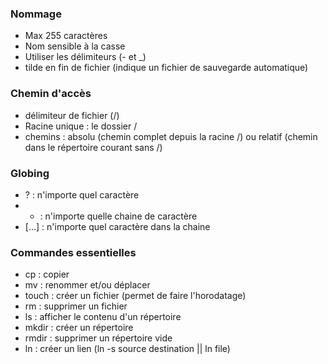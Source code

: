 ### Nommage
- Max 255 caractères
- Nom sensible à la casse
- Utiliser les délimiteurs (- et _)
- tilde en fin de fichier (indique un fichier de sauvegarde automatique)

### Chemin d'accès
- délimiteur de fichier (/)
- Racine unique : le dossier /
- chemins : absolu (chemin complet depuis la racine /) ou relatif (chemin dans le répertoire courant sans /)

### Globing
- ? : n'importe quel caractère 
- * : n'importe quelle chaine de caractère 
- [...] : n'importe quel caractère dans la chaine

### Commandes essentielles
- cp : copier 
- mv : renommer et/ou déplacer 
- touch : créer un fichier (permet de faire l'horodatage)
- rm : supprimer un fichier
- ls : afficher le contenu d'un répertoire
- mkdir : créer un répertoire
- rmdir : supprimer un répertoire vide 
- ln : créer un lien (ln -s source destination || ln file)
